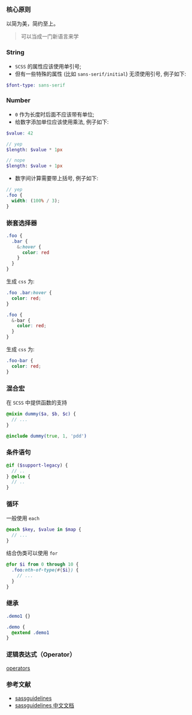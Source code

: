 <!--
abbrlink: 7cpwtx8o
-->

### 核心原则

以简为美，简约至上。

> 可以当成一门新语言来学

### String

* `SCSS` 的属性应该使用单引号;
* 但有一些特殊的属性 (比如 `sans-serif/initial`) 无须使用引号, 例子如下:

```SCSS
$font-type: sans-serif
```

### Number

* `0` 作为长度时后面不应该带有单位;
* 给数字添加单位应该使用乘法, 例子如下:

```SCSS
$value: 42

// yep
$length: $value * 1px

// nope
$length: $value + 1px
```

* 数字间计算需要带上括号, 例子如下:

```SCSS
// yep
.foo {
  width: (100% / 3);
}
```

### 嵌套选择器

```SCSS
.foo {
  .bar {
    &:hover {
      color: red
    }
  }
}
```

生成 `css` 为:

```css
.foo .bar:hover {
  color: red;
}
```

```SCSS
.foo {
  &-bar {
    color: red;
  }
}
```

生成 `css` 为:

```css
.foo-bar {
  color: red;
}
```

### 混合宏

在 `SCSS` 中提供函数的支持

```SCSS
@mixin dummy($a, $b, $c) {
  // ...
}

@include dummy(true, 1, 'pdd')
```

### 条件语句

```scss
@if ($support-legacy) {
  // ..
} @else {
  // ..
}
```

### 循环

一般使用 `each`

```scss
@each $key, $value in $map {
  // ...
}
```

结合伪类可以使用 `for`

```scss
@for $i from 0 through 10 {
  .foo:nth-of-type(#{$i}) {
    // ...
  }
}
```

### 继承

```scss
.demo1 {}

.demo {
  @extend .demo1
}
```

### 逻辑表达式（Operator）

[operators](https://sass-lang.com/documentation/operators)

### 参考文献

* [sassguidelines](https://sass-guidelin.es/)
* [sassguidelines 中文文档](https://sass-guidelin.es/zh)


